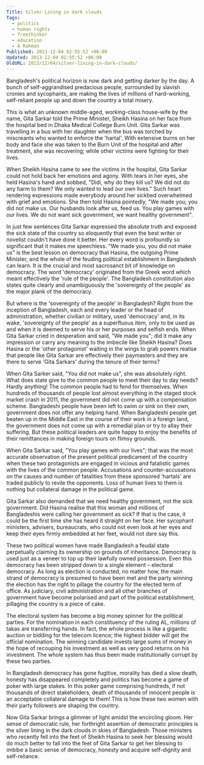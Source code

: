 ```yaml
---
Title: Silver Lining in dark clouds
Tags:
  - politics
  - human rights
  - freethinker
  - education
  - A Rahman
Published: 2013-12-04 02:55:52 +06:00
Updated: 2013-12-04 02:55:52 +06:00
OldURL: 2013/12/04/silver-lining-in-dark-clouds/
---
```



Bangladesh's political horizon is now dark and getting darker by the day. A bunch of self-aggrandised predacious people, surrounded by slavish cronies and sycophants, are making the lives of millions of hard-working, self-reliant people up and down the country a total misery. 

This is what an unknown middle-aged, working-class house-wife by the name, Gita Sarkar told the Prime Minister, Sheikh Hasina on her face from the hospital bed in Dhaka Medical College Burn Unit. Gita Sarkar was travelling in a bus with her daughter when the bus was torched by miscreants who wanted to enforce the 'hartal'. With extensive burns on her body and face she was taken to the Burn Unit of the hospital and after treatment, she was recovering; while other victims were fighting for their lives.

When Sheikh Hasina came to see the victims in the hospital, Gita Sarkar could not hold back her emotions and agony. With tears in her eyes, she held Hasina's hand and sobbed, "Didi, why do they kill us? We did not do any harm to them? We only wanted to lead our own lives." Such heart rendering expressions made everybody around her sickbed overwhelmed with grief and emotions. She then told Hasina pointedly, "We made you; you did not make us. Our husbands look after us, feed us. You play games with our lives. We do not want sick government, we want healthy government". 

In just few sentences Gita Sarkar expressed the absolute truth and exposed the sick state of the country so eloquently that even the best writer or novelist couldn't have done it better. Her every word is profoundly so significant that it makes me speechless. "We made you, you did not make us" is the best lesson on democracy that Hasina, the outgoing Prime Minister, and the whole of the feuding political establishment in Bangladesh can learn. It is the crucial and most sacrosanct bit of knowledge on democracy. The word 'democracy' originated from the Greek word which meant effectively the 'rule of the people'. The Bangladesh constitution also states quite clearly and unambiguously the 'sovereignty of the people' as the major plank of the democracy. 

But where is the 'sovereignty of the people' in Bangladesh? Right from the inception of Bangladesh, each and every leader or the head of administration, whether civilian or military, used 'democracy' and, in its wake, 'sovereignty of the people' as a superfluous item, only to be used as and when it is deemed to serve his or her purposes and selfish ends. When Gita Sarkar cried in desperation and said, "We made you"; did it make any impression or carry any meaning to the imbecile like Sheikh Hasina? Does Hasina or the 'other protagonist' waiting in the wings to grab powers realise that people like Gita Sarkar are effectively their paymasters and they are there to serve 'Gita Sarkars' during the tenure of their terms? 

When Gita Sarker said, "You did not make us", she was absolutely right. What does state give to the common people to meet their day to day needs? Hardly anything! The common people had to fend for themselves. When hundreds of thousands of people lost almost everything in the staged stock market crash in 2011, the government did not come up with a compensation scheme. Bangladeshi people have been left to swim or sink on their own, government does not offer any helping hand. When Bangladeshi people get beaten up in the Middle East in the course of their work in a foreign land, the government does not come up with a remedial plan or try to allay their suffering. But these political leaders are quite happy to enjoy the benefits of their remittances in making foreign tours on flimsy grounds.

When Gita Sarkar said, "You play games with our lives"; that was the most accurate observation of the present political predicament of the country when these two protagonists are engaged in vicious and fatalistic games with the lives of the common people. Accusations and counter-accusations on the causes and number of fatalities from these sponsored 'hartals' are traded publicly to revile the opponents. Loss of human lives to them is nothing but collateral damage in the political game. 

Gita Sarkar also demanded that we need healthy government, not the sick government. Did Hasina realise that this woman and millions of Bangladeshis were calling her government as sick? If that is the case, it could be the first time she has heard it straight on her face. Her sycophant ministers, advisers, bureaucrats, who could not even look at her eyes and keep their eyes firmly embedded at her feet, would not dare say this. 

These two political women have made Bangladesh a feudal state perpetually claiming its ownership on grounds of inheritance. Democracy is used just as a veneer to top up their lawfully owned possession. Even this democracy has been stripped down to a single element – electoral democracy. As long as election is conducted, no matter how, the main strand of democracy is presumed to have been met and the party winning the election has the right to pillage the country for the elected term of office. As judiciary, civil administration and all other branches of government have become polarised and part of the political establishment, pillaging the country is a piece of cake.

The electoral system has become a big money spinner for the political parties. For the nomination in each constituency of the ruling AL, millions of takas are transferring hands. In fact, the whole process is like a gigantic auction or bidding for the telecom licence; the highest bidder will get the official nomination. The winning candidate invests large sums of money in the hope of recouping his investment as well as very good returns on his investment. The whole system has thus been made institutionally corrupt by these two parties.

In Bangladesh democracy has gone fugitive, morality has died a slow death, honesty has disappeared completely and politics has become a game of poker with large stakes. In this poker game comprising hundreds, if not thousands of direct stakeholders, death of thousands of innocent people is an acceptable collateral damage to them! This is how these two women with their party followers are shaping the country.
 
Now Gita Sarkar brings a glimmer of light amidst the encircling gloom. Her sense of democratic rule, her forthright assertion of democratic principles is the silver lining in the dark clouds in skies of Bangladesh. Those ministers who recently fell into the feet of Sheikh Hasina to seek her blessing would do much better to fall into the feet of Gita Sarkar to get her blessing to imbibe a basic sense of democracy, honesty and acquire self-dignity and self-reliance.   
 
 

